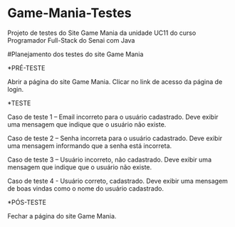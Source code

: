 # Game-Mania-Testes
Projeto de testes do Site Game Mania da unidade UC11 do curso Programador Full-Stack do Senai com Java

#Planejamento dos testes do site Game Mania

*PRÉ-TESTE

Abrir a página do site Game Mania.
Clicar no link de acesso da página de login.

*TESTE

Caso de teste 1 – Email incorreto para o usuário cadastrado.
	Deve exibir uma mensagem que indique que o usuário não existe.

Caso de teste 2 – Senha incorreta para o usuário cadastrado.
	Deve exibir uma mensagem informando que a senha está incorreta.

Caso de teste 3 – Usuário incorreto, não cadastrado.
	Deve exibir uma mensagem que indique que o usuário não existe.

Caso de teste 4 - Usuário correto, cadastrado.
	Deve exibir uma mensagem de boas vindas como o nome do usuário cadastrado.


*PÓS-TESTE

Fechar a página do site Game Mania.
